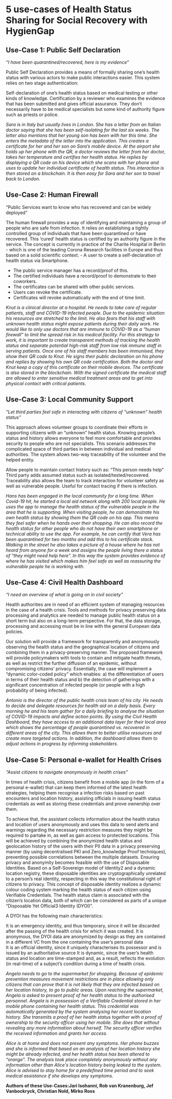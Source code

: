 # 5 use-cases of Health Status Sharing for Social Recovery with HygienGap

## Use-Case 1: Public Self Declaration

*“I have been quarantined/recovered, here is my evidence”* 

Public Self Declaration provides a means of formally sharing one’s health status with various actors to make public interactions easier. This system relies on two stage authentication:  

Self-declaration of one’s health status based on medical testing or other kinds of knowledge.
Certification by a reviewer who examines the evidence that has been submitted and gives official assurance. They don’t necessarily have to be medical specialists but some kind of authority figure such as priests or police.
  
*Sara is in Italy but usually lives in London. She has a letter from an Italian doctor saying that she has been self-isolating for the last six weeks. The letter also mentions that her young son has been with her this time. She enters the metadata of the letter into the application. This creates a certificate for her and her son on Sara’s mobile device. At the airport she holds up her phone with the QR, a doctor reviews the letter from her doctor, takes her temperature and certifies her health status. He replies by displaying a QR code on his device which she scans with her phone and uses to update her individual certificate of health status. This interaction is then stored on a blockchain. It is then easy for Sara and her son to travel back to London.* 

## Use-Case 2: Human Firewall

“Public Services want to know who has recovered and can be widely deployed” 

The human firewall provides a way of identifying and maintaining a group of people who are safe from infection. It relies on establishing a tightly controlled group of individuals that have been quarantined or have recovered. This ‘cured’ health status is certified by an authority figure in the service. The concept is currently in practice of the Charite Hospital in Berlin - which is one of the leading Corona Research facilities in Europe and thus based on a solid scientific context. - A user to create a self-declaration of health status via Smartphone. 
- The public service manager has a record/proof of this. 
- The certified individuals have a record/proof to demonstrate to their coworkers.
- The certificates can be shared with other public services.
- Users can revoke the certificate.
- Certificates will revoke automatically with the end of time limit.  

*Knut is a clinical director at a hospital. He needs to take care of regular patients, staff and COVID-19 infected people. Due to the epidemic situation his resources are stretched to the limit. He also fears that his staff with unknown health status might expose patients during their daily work. He would like to only use doctors that are immune to COVID-19 as a “human firewall” to limit the spread risk in his medical facility. For this strategy to work, it is important to create transparent methods of tracking the health status and separate potential high-risk staff from low risk immune staff in serving patients. Once one of his staff members has been immunised, they show their QR code to Knut. He signs their public declaration on his phone and replies by showing his own QR code certification. Both the doctor and Knut keep a copy of this certificate on their mobile devices. The certificate is also stored in the blockchain. With the signed certificate the medical staff are allowed to enter sensitive medical treatment areas and to get into physical contact with critical patients.* 

## Use-Case 3: Local Community Support

*“Let third parties feel safe in interacting with citizens of “unknown” health status”* 

This approach allows volunteer groups to coordinate their efforts in supporting citizens with an “unknown” health status. Knowing people’s status and history allows everyone to feel more comfortable and provides security to people who are not specialists. This scenario addresses the complicated space of third parties in between individual and medical authorities. The system allows two-way traceability of the volunteer and the helped entity.  

Allow people to maintain contact history such as: “This person needs help” 
Third party adds assumed status such as isolated/tested/recovered. 
Traceability also allows the team to track interaction for volunteer safety as well as vulnerable people. Useful for contact tracing if there is infection. 

*Hans has been engaged in the local community for a long time. When Covid-19 hit, he started a local aid network along with 200 local people. He uses the app to manage the health status of the vulnerable people in the area that he is supporting. When visiting people, he can demonstrate his own health status by showing them the QR code on his app. This means they feel safer when he hands over their shopping. He can also record the health status for other people who do not have their own smartphone or technical ability to use the app. For example, he can certify that Vera has been quarantined for two months and add this to his certificate stack. Walking in the street he also takes a picture of a house where he has not heard from anyone for a week and assigns the people living there a status of “they might need help here”. In this way the system provides evidence of where he has visited which makes him feel safe as well as reassuring the vulnerable people he is working with.* 

## Use-Case 4: Civil Health Dashboard

*“I need an overview of what is going on in civil society”* 

Health authorities are in need of an efficient system of managing resources in the case of a health crisis. Tools and methods for privacy preserving data processing and analytics are needed to manage public health status on a short term but also on a long-term perspective. For that, the data storage, processing and accessing must be in line with the general European data policies.  

Our solution will provide a framework for transparently and anonymously observing the health status and the geographical location of citizens and combining them in a privacy-preserving manner. The proposed framework will provide policymakers with tools to contain and mitigate health threats, as well as restrict the further diffusion of an epidemic, without compromising citizens’ privacy. Essentially, the case will implement a “dynamic color-coded policy” which enables: a) the differentiation of users in terms of their health status and b) the detection of gatherings with a significant concentration of infected people (or people with a high probability of being infected). 

*Antonio is the director of the public health crisis team of his city. He needs to decide and delegate resources for health aid on a daily basis. Every morning he and his team gather for a daily briefing to analyse the situation of COVID-19 impacts and define action points. By using the Civil Health Dashboard, they have access to an additional data layer for their local area which shows the percentage of people quarantined vs. recovered in different areas of the city. This allows them to better utilise resources and create more targeted actions. In addition, the dashboard allows them to adjust actions in progress by informing stakeholders.*

## Use-Case 5: Personal e-wallet for Health Crises

*“Assist citizens to navigate anonymously in health crises”*

In times of health crisis, citizens benefit from a mobile app (in the form of a personal e-wallet) that can keep them informed of the latest health strategies, helping them recognise a infection risks based on past encounters and location history, assisting officials in issuing health status credentials as well as storing these credentials and prove ownership over them. 

To achieve that, the assistant collects information about the health status and location of users anonymously and uses this data to send alerts and warnings regarding the necessary restriction measures they might be required to partake in, as well as gain access to protected locations. This will be achieved by combining the anonymized health status and geolocation history of the users with their PII data in a privacy preserving manner (by using decentralised PKI and Zero_knowledge Proof techniques), preventing possible correlations between the multiple datasets. Ensuring privacy and anonymity becomes feasible with the use of Disposable Identities. Based on a Self-Sovereign model of Identity2 and a dynamic location registry, these disposable identities are cryptographically unrelated to a person’s real identity, respecting in this way the constitutional right of citizens to privacy. This concept of disposable identity realizes a dynamic colour coding system marking the health status of each citizen using Verifiable Credentials. The health status claim is associated with the citizen’s location data, both of which can be considered as parts of a unique “Disposable Yet Official3 Identity (DYOI)”. 

A DYOI has the following main characteristics: 

It is an emergency identity, and thus temporary, since it will be discarded after the passing of the health crisis for which it was created. 
It is anonymous, the DYOI data are anonymized by design as they are contained in a different VC from the one containing the user’s personal data  
It is an official identity, since it uniquely characterises its possessor and is issued by an authoritative source 
It is dynamic, since the user’s health status and location are time-stamped and, as a result, reflects the evolution (in real-time) of a subject’s condition during a time of health crisis.

*Angela needs to go to the supermarket for shopping. Because of epidemic prevention measures movement restrictions are in place allowing only citizens that can prove that it is not likely that they are infected based on her location history, to go to public areas. Upon reaching the supermarket, Angela is asked to present proof of her health status to the authorised personnel. Angela is in possession of a Verifiable Credential stored in her mobile phone containing her health status. This credential was automatically generated by the system analysing her recent location history. She transmits a proof of her health status together with a proof of ownership to the security officer using her mobile. She does that without revealing any more information about herself. The security officer verifies the received information and grants her access.* 

*Alice is at home and does not present any symptoms. Her phone buzzes and she is informed that based on an analysis of her location history she might be already infected, and her health status has been altered to “orange”. The analysis took place completely anonymously without any information other than Alice's location history being leaked to the system. Alice is advised to stay home for a predefined time period and to seek medical assistance if she develops any symptoms.* 

**Authors of these Use-Cases:Jari Isohanni, Rob van Kranenburg, Jef Vanbockryck, Christian Nold, Mirko Ross**
